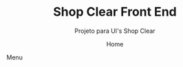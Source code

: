 <h1 align="center">Shop Clear Front End</h1>

<p align="center">Projeto para UI's Shop Clear</p>
<p align="center">Home</p
<p align="center">Menu</p
